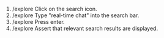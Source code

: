 1. /explore Click on the search icon.
2. /explore Type "real-time chat" into the search bar.
3. /explore Press enter.
4. /explore Assert that relevant search results are displayed.